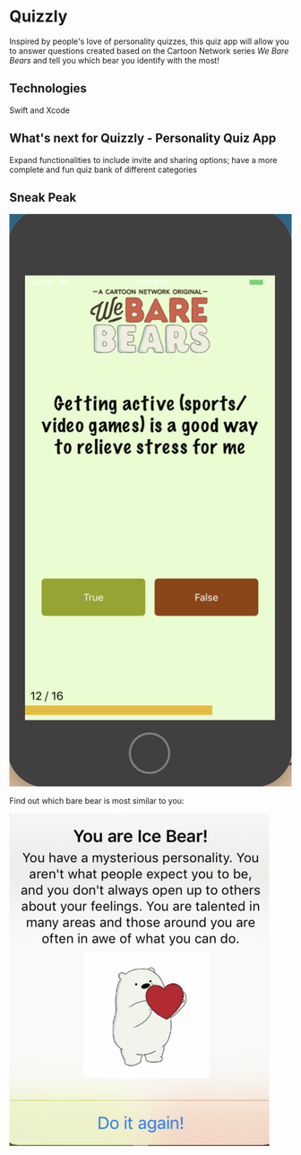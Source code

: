 # Quizzly

Inspired by people's love of personality quizzes, this quiz app will allow you to answer questions created based on the Cartoon Network series _We Bare Bears_ and tell you which bear you identify with the most!

## Technologies
Swift and Xcode

## What's next for Quizzly - Personality Quiz App
Expand functionalities to include invite and sharing options; have a more complete and fun quiz bank of different categories

## Sneak Peak
![](Demo/Sample_Questions.png)

Find out which bare bear is most similar to you:

![](Demo/Sample_Result.png)

